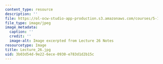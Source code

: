 ```yaml
---
content_type: resource
description: ''
file: https://ol-ocw-studio-app-production.s3.amazonaws.com/courses/5-111sc-principles-of-chemical-science-fall-2014/3b03d54d9e226ece0930e783d1d2b15c_Lecture_26.jpg
file_type: image/jpeg
image_metadata:
  caption: ''
  credit: ''
  image-alt: Image excerpted from Lecture 26 Notes
resourcetype: Image
title: Lecture_26.jpg
uid: 3b03d54d-9e22-6ece-0930-e783d1d2b15c
---
```

